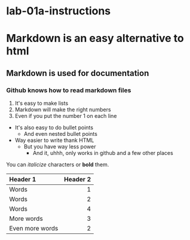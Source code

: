 # lab-01a-instructions

# Markdown is an easy alternative to html

## Markdown is used for documentation

### Github knows how to read markdown files

1) It's easy to make lists
1) Markdown will make the right numbers
1) Even if you put the number 1 on each line

- It's also easy to do bullet points
  - And even nested bullet points
- Way easier to write thank HTML
  - But you have way less power
    - And it, uhhh, only works in github and a few other places

You can _italicize_ characters or **bold** them.

Header 1 | Header 2
:--|--:
Words | 1
Words | 2
Words | 4
More words | 3
Even more words | 2